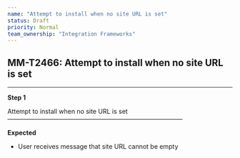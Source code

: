 ```yaml
---
name: "Attempt to install when no site URL is set"
status: Draft
priority: Normal
team_ownership: "Integration Frameworks"
---
```


## MM-T2466: Attempt to install when no site URL is set

---

**Step 1**

Attempt to install when no site URL is set\
————————————————————————————

**Expected**

- User receives message that site URL cannot be empty
